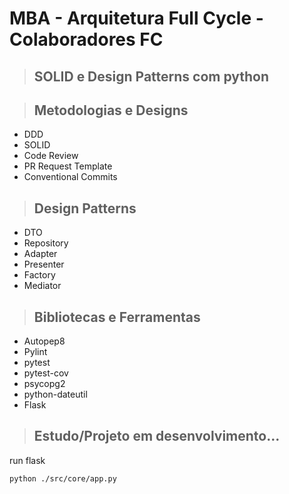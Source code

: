 # MBA - Arquitetura Full Cycle - Colaboradores FC

> ## SOLID e Design Patterns com python


> ## Metodologias e Designs

* DDD
* SOLID
* Code Review
* PR Request Template
* Conventional Commits


> ## Design Patterns
* DTO
* Repository
* Adapter
* Presenter
* Factory
* Mediator

> ## Bibliotecas e Ferramentas

* Autopep8
* Pylint
* pytest
* pytest-cov
* psycopg2
* python-dateutil
* Flask


> ## Estudo/Projeto em desenvolvimento...

run flask

```bash
python ./src/core/app.py
```